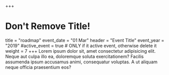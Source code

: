 +++
# Don't Remove Title!
title = "roadmap"
event_date = "01 Mar"
header = "Event Title"
event_year = "2019"
#active_event = true # ONLY if it active event, otherwise delete it
weight = 7
+++
Lorem ipsum dolor sit, amet consectetur adipisicing elit. Neque aut culpa illo ea, doloremque soluta exercitationem? Facilis assumenda ipsum accusamus animi, consequatur voluptas. A ut aliquam neque officia praesentium eos?
